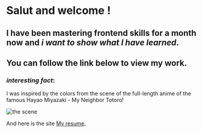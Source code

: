 # Salut and welcome !

## I have been mastering frontend skills for a month now and *i want to show what I have learned*.

You can follow the link below to view my work.
---------------


### ***interesting fact***:
I was inspired by the colors from the scene of the full-length anime of the famous Hayao Miyazaki - My Neighbor Totoro!

![the scene](file:///Users/ksusha/Desktop/for_readme.jpg)


And here is the site [My resume](https://shevmellow.github.io/Resume/ "you can do that too").
